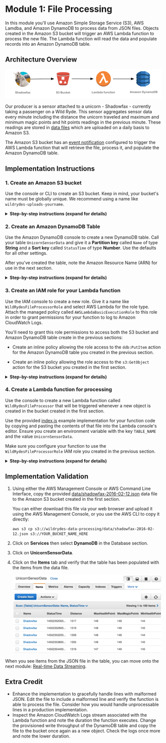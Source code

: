 # Module 1: File Processing

In this module you'll use Amazon Simple Storage Service (S3), AWS Lamdba, and Amazon DynamoDB to process data from JSON files. Objects created in the Amazon S3 bucket will trigger an AWS Lambda function to process the new file. The Lambda function will read the data and populate records into an Amazon DynamoDB table.

## Architecture Overview

<kbd>![Architecture](../images/file-processing-architecture.png)</kbd>

Our producer is a sensor attached to a unicorn - Shadowfax - currently taking a passenger on a Wild Ryde. This sensor aggregates sensor data every minute including the distance the unicorn traveled and maximum and minimum magic points and hit points readings in the previous minute. These readings are stored in [data files][data/shadowfax-2016-02-12.json] which are uploaded on a daily basis to Amazon S3.

The Amazon S3 bucket has an [event notification][event-notifications] configured to trigger the AWS Lambda function that will retrieve the file, process it, and populate the Amazon DynamoDB table.

## Implementation Instructions

### 1. Create an Amazon S3 bucket

Use the console or CLI to create an S3 bucket. Keep in mind, your bucket's name must be globally unique. We recommend using a name like `wildrydes-uploads-yourname`.

<details>
<summary><strong>Step-by-step instructions (expand for details)</strong></summary><p>

1. From the AWS Console click **Services** then select **S3** under Storage.

1. Click **+Create Bucket**

1. Provide a globally unique name for your bucket such as `wildrydes-uploads-yourname`.

1. Select a region for your bucket.

   <kbd>![Create bucket screenshot](../images/file-processing-s3-bucket.png)</kbd>

1. Use the default values and click **Next** through the rest of the sections and click **Create Bucket** on the review section.

</p></details>

### 2. Create an Amazon DynamoDB Table

Use the Amazon DynamoDB console to create a new DynamoDB table. Call your table `UnicornSensorData` and give it a **Partition key** called `Name` of type **String** and a **Sort key** called `StatusTime` of type **Number**. Use the defaults for all other settings.

After you've created the table, note the Amazon Resource Name (ARN) for use in the next section.

<details>
<summary><strong>Step-by-step instructions (expand for details)</strong></summary><p>

1. From the AWS Management Console, choose **Services** then select **DynamoDB** under Databases.

1. Choose **Create table**.

1. Enter `UnicornSensorData` for the **Table name**.

1. Enter `Name` for the **Partition key** and select **String** for the key type.

1. Tick the **Add sort key** checkbox. Enter `StatusTime` for the **Sort key** and select **Number** for the key type.

1. Check the **Use default settings** box and choose **Create**.

	<kbd>![Create table screenshot](../images/file-processing-dynamodb-create.png)</kbd>

1. Scroll to the bottom of the Overview section of your new table and note the **ARN**. You will use this in the next section.

</p></details>

### 3. Create an IAM role for your Lambda function

Use the IAM console to create a new role. Give it a name like `WildRydesFileProcessorRole` and select AWS Lambda for the role type. Attach the managed policy called `AWSLambdaBasicExecutionRole` to this role in order to grant permissions for your function to log to Amazon CloudWatch Logs.

You'll need to grant this role permissions to access both the S3 bucket and Amazon DynamoDB table create in the previous sections:

- Create an inline policy allowing the role access to the `ddb:PutItem` action for the Amazon DynamoDB table you created in the previous section.

- Create an inline policy allowing the role access to the `s3:GetObject` action for the S3 bucket you created in the first section.

<details>
<summary><strong>Step-by-step instructions (expand for details)</strong></summary><p>

1. From the AWS Console, click on **Services** and then select **IAM** in the Security, Identity & Compliance section.

1. Select **Roles** from the left navigation and then click **Create new role**.

1. Select **AWS Lambda** for the role type from **AWS Service Role**.

    **Note:** Selecting a role type automatically creates a trust policy for your role that allows AWS services to assume this role on your behalf. If you were creating this role using the CLI, AWS CloudFormation or another mechanism, you would specify a trust policy directly.

1. Begin typing `AWSLambdaBasicExecutionRole` in the **Filter** text box and check the box next to that role.

1. Click **Next Step**.

1. Enter `WildRydesFileProcessorRole` for the **Role Name**.

1. Click **Create role**.

1. Type `WildRydesFileProcessorRole` into the filter box on the Roles page and click the role you just created.

1. On the Permissions tab, expand the **Inline Policies** section and click the link to create a new inline policy.

	<kbd>![Inline policies screenshot](../images/file-processing-policies.png)</kbd>

1. Ensure **Policy Generator** is selected and click **Select**.

1. Select **Amazon DynamoDB** from the **AWS Service** dropdown.

1. Select **BatchWriteItem** from the Actions list.

1. Type the ARN of the DynamoDB table you created in the previous section in the **Amazon Resource Name (ARN)** field. The ARN is in the format of:

	```
	arn:aws:dynamodb:REGION:ACCOUNT_ID:table/UnicornSensorData
	```

	For example, if you've deployed to US East (N. Virginia) and your account ID is 123456789012, your table ARN would be:

	```
	arn:aws:dynamodb:us-east-1:123456789012:table/UnicornSensorData
	```

	To find your AWS account ID number in the AWS Management Console, click on **Support** in the navigation bar in the upper-right, and then click **Support Center**. Your currently signed in account ID appears in the upper-right corner below the Support menu.

	<kbd>![Policy generator screenshot](../images/file-processing-policy-generator.png)</kbd>

1. Click **Add Statement**.

	<kbd>![Policy screenshot](../images/file-processing-policy-result.png)</kbd>

1. Select **Amazon S3** from the **AWS Service** dropdown.

1. Select **Get Object** from the Actions list.

1. Type the ARN of the S3 table you created in the first section in the **Amazon Resource Name (ARN)** field. The ARN is in the format of:

	```
	arn:aws:s3:::YOUR_BUCKET_NAME_HERE/*
	```

	For example, if you've named your bucket `wildrydes-uploads-johndoe`, your bucket ARN would be:

	```
	arn:aws:s3:::wildrydes-uploads-johndoe/*
	```

	<kbd>![Policy generator screenshot](../images/file-processing-policy-generator-s3.png)</kbd>

1. Click **Add Statement**.

	<kbd>![Policy screenshot](../images/file-processing-policy-result-full.png)</kbd>

1. Click **Next Step** then **Apply Policy**.

</p></details>

### 4. Create a Lambda function for processing

Use the console to create a new Lambda function called `WildRydesFileProcessor` that will be triggered whenever a new object is created in the bucket created in the first section.

Use the provided [index.js](lambda/WildRydesFileProcessor/index.js) example implementation for your function code by copying and pasting the contents of that file into the Lambda console's editor. Ensure you create an environment variable with the key `TABLE_NAME` and the value `UnicornSensorData`.

Make sure you configure your function to use the `WildRydesFileProcessorRole` IAM role you created in the previous section.

<details>
<summary><strong>Step-by-step instructions (expand for details)</strong></summary><p>

1. Click on **Services** then select **Lambda** in the Compute section.

1. Click **Create a Lambda function**.

1. Click the **Blank Function** blueprint card.

1. Click on the dotted outline and select **S3**. Select **wildrydes-data-yourname** from **Bucket**, **Object Created (All)** from **Event type**, and tick the **Enable trigger** checkbox.

	<kbd>![Create Lambda trigger screenshot](../images/file-processing-configure-trigger.png)</kbd>

1. Click **Next**.

1. Enter `WildRydesFileProcessor` in the **Name** field.

1. Optionally enter a description.

1. Select **Node.js 6.10** for the **Runtime**.

1. Copy and paste the code from [index.js](lambda/WildRydesFileProcessor/index.js) into the code entry area.

	<kbd>![Create Lambda function screenshot](../images/file-processing-lambda-create.png)</kbd>

1. In **Environment variables**, enter an environment variable with key `TABLE_NAME` and value `UnicornSensorData`.

	<kbd>![Lambda environment variable screenshot](../images/file-processing-lambda-env-var.png)</kbd>

1. Leave the default of `index.handler` for the **Handler** field.

1. Select `WildRydesFileProcessorRole` from the **Existing Role** dropdown.

	<kbd>![Define handler and role screenshot](../images/file-processing-lambda-role.png)</kbd>

1. Expand **Advanced settings** and set **Timeout** to **5** minutes to accommodate large files.

1. Click **Next** and then click **Create function** on the Review page.

	<kbd>![Lambda trigger status screenshot](../images/file-processing-trigger-status.png)</kbd>

</p></details>

## Implementation Validation

1. Using either the AWS Management Console or AWS Command Line Interface, copy the provided [data/shadowfax-2016-02-12.json][data/shadowfax-2016-02-12.json] data file to the Amazon S3 bucket created in the first section.

	You can either download this file via your web browser and upload it using the AWS Management Console, or you use the AWS CLI to copy it directly:

	```console
	aws s3 cp s3://wildrydes-data-processing/data/shadowfax-2016-02-12.json s3://YOUR_BUCKET_NAME_HERE
	```

1. Click on **Services** then select **DynamoDB** in the Database section.

1. Click on **UnicornSensorData**.

1. Click on the **Items** tab and verify that the table has been populated with the items from the data file.

	<kbd>![DynamoDB items screenshot](../images/file-processing-dynamodb-items.png)</kbd>

When you see items from the JSON file in the table, you can move onto the next module: [Real-time Data Streaming][data-streaming-module].

## Extra Credit

- Enhance the implementation to gracefully handle lines with malformed JSON. Edit the file to include a malformed line and verify the function is able to process the file. Consider how you would handle unprocessable lines in a production implementation.
- Inspect the Amazon CloudWatch Logs stream associated with the Lambda function and note the duration the function executes. Change the provisioned write throughput of the DynamoDB table and copy the file to the bucket once again as a new object. Check the logs once more and note the lower duration.

[event-notifications]: http://docs.aws.amazon.com/AmazonS3/latest/dev/NotificationHowTo.html
[data/shadowfax-2016-02-12.json]: https://s3.amazonaws.com/wildrydes-data-processing/data/shadowfax-2016-02-12.json
[data-streaming-module]: ../2_DataStreaming/README.md
